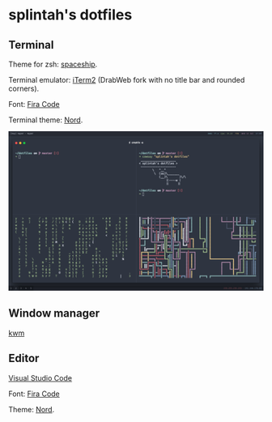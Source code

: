 # splintah's dotfiles

## Terminal
Theme for zsh: [spaceship](https://github.com/denysdovhan/spaceship-zsh-theme).

Terminal emulator: [iTerm2](https://github.com/DrabWeb/iTerm2) (DrabWeb fork with no title bar and rounded corners).

Font: [Fira Code](https://github.com/tonsky/FiraCode)

Terminal theme: [Nord](https://github.com/arcticicestudio).

![Terminal demo](/terminal-demo.png)

## Window manager

[kwm](https://github.com/koekeishiya/kwm)

## Editor

[Visual Studio Code](https://code.visualstudio.com)

Font: [Fira Code](https://github.com/tonsky/FiraCode)

Theme: [Nord](https://github.com/arcticicestudio/nord-visual-studio-code).
